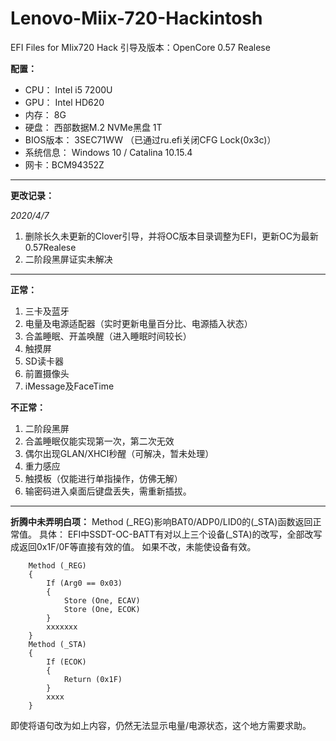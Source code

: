 # Lenovo-Miix-720-Hackintosh
 EFI Files for MIix720 Hack
引导及版本：OpenCore 0.57 Realese

**配置：**
- CPU：  Intel i5 7200U
- GPU：  Intel HD620
- 内存：  8G
- 硬盘：  西部数据M.2 NVMe黑盘 1T
- BIOS版本：  3SEC71WW （已通过ru.efi关闭CFG Lock(0x3c)）
- 系统信息： Windows 10 / Catalina 10.15.4
- 网卡：BCM94352Z

---
**更改记录：**

*2020/4/7*
1. 删除长久未更新的Clover引导，并将OC版本目录调整为EFI，更新OC为最新0.57Realese
2. 二阶段黑屏证实未解决

---
**正常：**
1. 三卡及蓝牙
2. 电量及电源适配器（实时更新电量百分比、电源插入状态）
3. 合盖睡眠、开盖唤醒（进入睡眠时间较长）
4. 触摸屏
5. SD读卡器
6. 前置摄像头
7. iMessage及FaceTime

**不正常：**
1. 二阶段黑屏
2. 合盖睡眠仅能实现第一次，第二次无效
3. 偶尔出现GLAN/XHCI秒醒（可解决，暂未处理）
4. 重力感应
5. 触摸板（仅能进行单指操作，仿佛无解）
6. 输密码进入桌面后键盘丢失，需重新插拔。

---
**折腾中未弄明白项：** Method (_REG)影响BAT0/ADP0/LID0的(_STA)函数返回正常值。
具体：
EFI中SSDT-OC-BATT有对以上三个设备(_STA)的改写，全部改写成返回0x1F/0F等直接有效的值。
如果不改，未能使设备有效。
```
    Method (_REG)
    {
        If (Arg0 == 0x03)
        {
            Store (One, ECAV)
            Store (One, ECOK)
        }
        xxxxxxx
    }
    Method (_STA)
    {
        If (ECOK)
        {
            Return (0x1F)
        }
        xxxx
    }
```
即使将语句改为如上内容，仍然无法显示电量/电源状态，这个地方需要求助。
